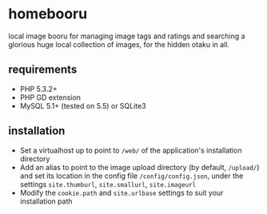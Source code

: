 # homebooru

local image booru for managing image tags and ratings and searching a glorious huge local collection of images, for the hidden otaku in all.

## requirements

 * PHP 5.3.2+
 * PHP GD extension
 * MySQL 5.1+ (tested on 5.5) or SQLite3

## installation

 * Set a virtualhost up to point to `/web/` of the application's installation directory
 * Add an alias to point to the image upload directory (by default, `/upload/`) and set its location in the config file `/config/config.json`, under the settings `site.thumburl`, `site.smallurl`, `site.imageurl`
 * Modify the `cookie.path` and `site.urlbase` settings to suit your installation path
